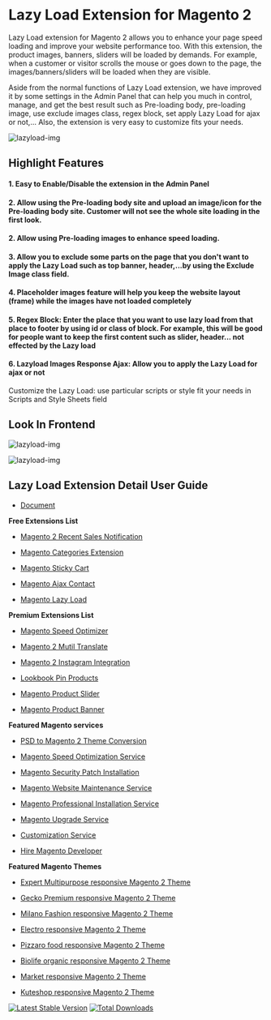 # Lazy Load Extension for Magento 2

Lazy Load extension for Magento 2 allows you to enhance your page speed loading and improve your website performance too. With this extension, the product images, banners, sliders will be loaded by demands. For example, when a customer or visitor scrolls the mouse or goes down to the page, the images/banners/sliders will be loaded when they are visible.

Aside from the normal functions of Lazy Load extension, we have improved it by some settings in the Admin Panel that can help you much in control, manage, and get the best result such as Pre-loading body, pre-loading image, use exclude images class, regex block, set apply Lazy Load for ajax or not,... Also, the extension is very easy to customize fits your needs.

![lazyload-img](https://github.com/magepow/magento2-lazyload/blob/master/media/configuration.png)

## Highlight Features
#### 1. Easy to Enable/Disable the extension in the Admin Panel
#### 2. Allow using the Pre-loading body site and upload an image/icon for the Pre-loading body site. Customer will not see the whole site loading in the first look.
#### 2. Allow using Pre-loading images to enhance speed loading. 
#### 3. Allow you to exclude some parts on the page that you don't want to apply the Lazy Load such as top banner, header,...by using the Exclude Image class field.
#### 4. Placeholder images feature will help you keep the website layout (frame) while the images have not loaded completely
#### 5. Regex Block: Enter the place that you want to use lazy load from that place to footer by using id or class of block. For example, this will be good for people want to keep the first content such as slider, header... not effected by the Lazy load
#### 6. Lazyload Images Response Ajax: Allow you to apply the Lazy Load for ajax or not
Customize the Lazy Load: use particular scripts or style fit your needs in Scripts and Style Sheets field

## Look In Frontend

![lazyload-img](https://github.com/magepow/magento2-lazyload/blob/master/media/loadingbody.png)

![lazyload-img](https://github.com/magepow/magento2-lazyload/blob/master/media/preloadingimg.png)

## Lazy Load Extension Detail User Guide
* [Document](https://docs.alothemes.com/m2/extension/lazyload/)

**Free Extensions List**

* [Magento 2 Recent Sales Notification](https://magepow.com/magento-2-recent-sales-notification.html)

* [Magento Categories Extension](https://magepow.com/magento-categories-extension.html)

* [Magento Sticky Cart](https://magepow.com/magento-sticky-cart.html)

* [Magento Ajax Contact](https://magepow.com/magento-ajax-contact-form.html)

* [Magento Lazy Load](https://magepow.com/magento-lazy-load.html)

**Premium Extensions List**

* [Magento Speed Optimizer](https://magepow.com/magento-speed-optimizer.html)

* [Magento 2 Mutil Translate](https://magepow.com/magento-multi-translate.html)

* [Magento 2 Instagram Integration](https://magepow.com/magento-2-instagram.html)

* [Lookbook Pin Products](https://magepow.com/lookbook-pin-products.html)

* [Magento Product Slider](https://magepow.com/magento-product-slider.html)

* [Magento Product Banner](https://magepow.com/magento-banner-slider.html)

**Featured Magento services**

* [PSD to Magento 2 Theme Conversion](https://magepow.com/psd-to-magento-theme-conversion.html)

* [Magento Speed Optimization Service](https://magepow.com/magento-speed-optimization-service.html)

* [Magento Security Patch Installation](https://magepow.com/magento-security-patch-installation.html)

* [Magento Website Maintenance Service](https://magepow.com/website-maintenance-service.html)

* [Magento Professional Installation Service](https://magepow.com/professional-installation-service.html)

* [Magento Upgrade Service](https://magepow.com/magento-upgrade-service.html)

* [Customization Service](https://magepow.com/customization-service.html)

* [Hire Magento Developer](https://magepow.com/hire-magento-developer.html)

**Featured Magento Themes**

* [Expert Multipurpose responsive Magento 2 Theme](https://1.envato.market/c/1314680/275988/4415?u=https://themeforest.net/item/expert-premium-responsive-magento-2-and-1-support-rtl-magento-2-/21667789)

* [Gecko Premium responsive Magento 2 Theme](https://1.envato.market/c/1314680/275988/4415?u=https://themeforest.net/item/gecko-responsive-magento-2-theme-rtl-supported/24677410)

* [Milano Fashion responsive Magento 2 Theme](https://1.envato.market/c/1314680/275988/4415?u=https://themeforest.net/item/milano-fashion-responsive-magento-1-2-theme/12141971)

* [Electro responsive Magento 2 Theme](https://1.envato.market/c/1314680/275988/4415?u=https://themeforest.net/item/electro-responsive-magento-1-2-theme/17042067)

* [Pizzaro food responsive Magento 2 Theme](https://1.envato.market/c/1314680/275988/4415?u=https://themeforest.net/item/pizzaro-food-responsive-magento-1-2-theme/19438157)

* [Biolife organic responsive Magento 2 Theme](https://1.envato.market/c/1314680/275988/4415?u=https://themeforest.net/item/biolife-organic-food-magento-2-theme-rtl-supported/25712510)

* [Market responsive Magento 2 Theme](https://1.envato.market/c/1314680/275988/4415?u=https://themeforest.net/item/market-responsive-magento-2-theme/22997928)

* [Kuteshop responsive Magento 2 Theme](https://1.envato.market/c/1314680/275988/4415?u=https://themeforest.net/item/kuteshop-multipurpose-responsive-magento-1-2-theme/12985435)

[![Latest Stable Version](https://poser.pugx.org/magepow/lazyload/v/stable)](https://packagist.org/packages/magepow/lazyload)
[![Total Downloads](https://poser.pugx.org/magepow/lazyload/downloads)](https://packagist.org/packages/magepow/lazyload)


